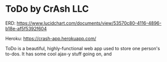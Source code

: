 # ToDo by CrAsh LLC

ERD: https://www.lucidchart.com/documents/view/53570c80-4116-4896-b18e-af5f5392f604

Heroku: https://crash-app.herokuapp.com/

ToDo is a beautiful, highly-functional web app used to store one person's to-dos.
It has some cool ajax-y stuff going on, and 
